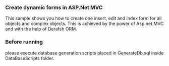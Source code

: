 ### Create dynamic forms in ASP.Net MVC
This sample shows you how to create one insert, edit and index form for all objects and complex objects. This is achieved by the power of Asp.net MVC and with the help of Derafsh ORM.

### Before running
please execute database generation scripts placed in GenerateDb.sql inside DataBaseScripts folder. 
